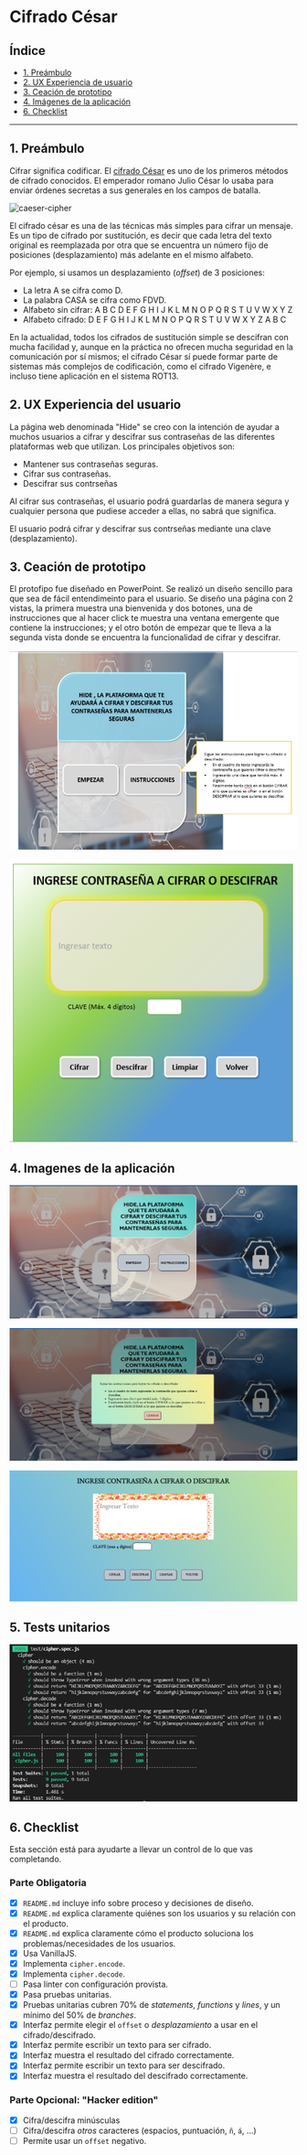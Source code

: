 # Cifrado César

## Índice

* [1. Preámbulo](#1-preámbulo)
* [2. UX Experiencia de usuario](#2-experiencia-de-usuario)
* [3. Ceación de prototipo](#3-creación-de-prototipo)
* [4. Imágenes de la aplicación](#4-imágenes-de-la-aplicación)
* [6. Checklist](#9-checklist)

***

## 1. Preámbulo

Cifrar significa codificar. El [cifrado César](https://en.wikipedia.org/wiki/Caesar_cipher)
es uno de los primeros métodos de cifrado conocidos. El emperador romano Julio
César lo usaba para enviar órdenes secretas a sus generales en los campos de
batalla.

![caeser-cipher](https://upload.wikimedia.org/wikipedia/commons/thumb/2/2b/Caesar3.svg/2000px-Caesar3.svg.png)

El cifrado césar es una de las técnicas más simples para cifrar un mensaje. Es
un tipo de cifrado por sustitución, es decir que cada letra del texto original
es reemplazada por otra que se encuentra un número fijo de posiciones
(desplazamiento) más adelante en el mismo alfabeto.

Por ejemplo, si usamos un desplazamiento (_offset_) de 3 posiciones:

* La letra A se cifra como D.
* La palabra CASA se cifra como FDVD.
* Alfabeto sin cifrar: A B C D E F G H I J K L M N O P Q R S T U V W X Y Z
* Alfabeto cifrado: D E F G H I J K L M N O P Q R S T U V W X Y Z A B C

En la actualidad, todos los cifrados de sustitución simple se descifran con
mucha facilidad y, aunque en la práctica no ofrecen mucha seguridad en la
comunicación por sí mismos; el cifrado César sí puede formar parte de sistemas
más complejos de codificación, como el cifrado Vigenère, e incluso tiene
aplicación en el sistema ROT13.

## 2. UX Experiencia del usuario
La página web denominada "Hide" se creo con la intención de ayudar a muchos usuarios a cifrar y descifrar sus contraseñas de las diferentes plataformas web que utilizan. 
Los principales objetivos son:
* Mantener sus contraseñas seguras.
* Cifrar sus contraseñas.
* Descifrar sus contrseñas

Al cifrar sus contraseñas, el usuario podrá guardarlas de manera segura y cualquier persona que pudiese acceder a ellas, no sabrá que significa.

El usuario podrá cifrar y descifrar sus contrseñas mediante una clave (desplazamiento).


## 3. Ceación de prototipo
El protofipo fue diseñado en PowerPoint.
Se realizó un diseño sencillo para que sea de fácil entendimeinto para el usuario.
Se diseño una página con 2 vistas, la primera muestra una bienvenida y dos botones, una de instrucciones que al hacer click te muestra una ventana emergente que contiene la instrucciones; y el otro botón de empezar que te lleva a la segunda vista donde se encuentra la funcionalidad de cifrar y descifrar.

![imgnReadmi](PROTOTIPO1.PNG)

![imgnReadmi](PROTOTIPO2.PNG)

## 4. Imagenes de la aplicación

![imgnReadmi](página1.PNG)

![imgnReadmi](página2.PNG)

![imgnReadmi](página3.PNG)

## 5. Tests unitarios

![imgnReadmi](test.PNG)

## 6. Checklist

Esta sección está para ayudarte a llevar un control de lo que vas completando.

### Parte Obligatoria

* [X] `README.md` incluye info sobre proceso y decisiones de diseño.
* [X] `README.md` explica claramente quiénes son los usuarios y su relación con
  el producto.
* [X] `README.md` explica claramente cómo el producto soluciona los
  problemas/necesidades de los usuarios.
* [X] Usa VanillaJS.
* [X] Implementa `cipher.encode`.
* [X] Implementa `cipher.decode`.
* [ ] Pasa linter con configuración provista.
* [X] Pasa pruebas unitarias.
* [X] Pruebas unitarias cubren 70% de _statements_, _functions_ y _lines_, y un
  mínimo del 50% de _branches_.
* [X] Interfaz permite elegir el `offset` o _desplazamiento_ a usar en el
  cifrado/descifrado.
* [X] Interfaz permite escribir un texto para ser cifrado.
* [X] Interfaz muestra el resultado del cifrado correctamente.
* [X] Interfaz permite escribir un texto para ser descifrado.
* [X] Interfaz muestra el resultado del descifrado correctamente.

### Parte Opcional: "Hacker edition"

* [X] Cifra/descifra minúsculas
* [ ] Cifra/descifra _otros_ caracteres (espacios, puntuación, `ñ`, `á`, ...)
* [ ] Permite usar un `offset` negativo.
